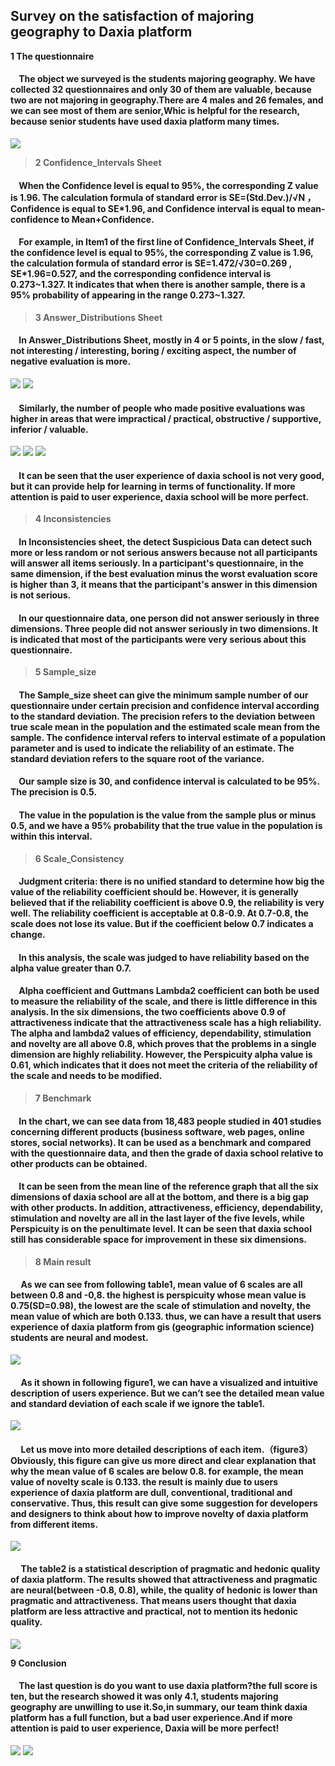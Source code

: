 ## Survey on the satisfaction of majoring geography to Daxia platform
**1 The questionnaire**  
#### &nbsp;&nbsp;&nbsp;&nbsp;The object we surveyed is the students majoring geography. We have collected 32 questionnaires and only 30 of them are valuable, because two are not majoring in geography.There are 4 males and 26 females, and we can see most of them are senior,Whic is helpful for the research, because senior students have used daxia platform many times.

<img src="./images/assignment-questionnaire1.png" />

>**2 Confidence_Intervals Sheet**   

#### &nbsp;&nbsp;&nbsp;&nbsp;When the Confidence level is equal to 95%, the corresponding Z value is 1.96. The calculation formula of standard error is SE=(Std.Dev.)/√N ，Confidence is equal to SE\*1.96, and Confidence interval is equal to mean-confidence to Mean+Confidence.

#### &nbsp;&nbsp;&nbsp;&nbsp;For example, in Item1 of the first line of Confidence_Intervals Sheet, if the confidence level is equal to 95%, the corresponding Z value is 1.96, the calculation formula of standard error is SE=1.472/√30=0.269 , SE\*1.96=0.527, and the corresponding confidence interval is 0.273\~1.327. It indicates that when there is another sample, there is a 95% probability of appearing in the range 0.273\~1.327.

>**3 Answer_Distributions Sheet** 

#### &nbsp;&nbsp;&nbsp;&nbsp;In Answer_Distributions Sheet, mostly in 4 or 5 points, in the slow / fast, not interesting / interesting, boring / exciting aspect, the number of negative evaluation is more.

<img src="./images/Answer_Distributions1.png" />

<img src="./images/Answer_Distributions2.png" />

#### &nbsp;&nbsp;&nbsp;&nbsp;Similarly, the number of people who made positive evaluations was higher in areas that were impractical / practical, obstructive / supportive, inferior / valuable.

<img src="./images/Answer_Distributions3.png" />

<img src="./images/Answer_Distributions4.png" />

<img src="./images/Answer_Distributions5.png" />

#### &nbsp;&nbsp;&nbsp;&nbsp;It can be seen that the user experience of daxia school is not very good, but it can provide help for learning in terms of functionality. If more attention is paid to user experience, daxia school will be more perfect.

>**4 Inconsistencies**
#### &nbsp;&nbsp;&nbsp;&nbsp;In Inconsistencies sheet, the detect Suspicious Data can detect such more or less random or not serious answers because not all participants will answer all items seriously. In a participant's questionnaire, in the same dimension, if the best evaluation minus the worst evaluation score is higher than 3, it means that the participant's answer in this dimension is not serious.
#### &nbsp;&nbsp;&nbsp;&nbsp;In our questionnaire data, one person did not answer seriously in three dimensions. Three people did not answer seriously in two dimensions. It is indicated that most of the participants were very serious about this questionnaire.

>**5 Sample_size**
#### &nbsp;&nbsp;&nbsp;&nbsp;The Sample_size sheet can give the minimum sample number of our questionnaire under certain precision and confidence interval according to the standard deviation. The precision refers to the deviation between true scale mean in the population and the estimated scale mean from the sample. The confidence interval refers to interval estimate of a population parameter and is used to indicate the reliability of an estimate. The standard deviation refers to the square root of the variance.
#### &nbsp;&nbsp;&nbsp;&nbsp;Our sample size is 30, and confidence interval is calculated to be 95%. The precision is 0.5.
#### &nbsp;&nbsp;&nbsp;&nbsp;The value in the population is the value from the sample plus or minus 0.5, and we have a 95% probability that the true value in the population is within this interval.

>**6 Scale_Consistency**
#### &nbsp;&nbsp;&nbsp;&nbsp;Judgment criteria: there is no unified standard to determine how big the value of the reliability coefficient should be. However, it is generally believed that if the reliability coefficient is above 0.9, the reliability is very well. The reliability coefficient is acceptable at 0.8-0.9. At 0.7-0.8, the scale does not lose its value. But if the coefficient below 0.7 indicates a change.  
#### &nbsp;&nbsp;&nbsp;&nbsp;In this analysis, the scale was judged to have reliability based on the alpha value greater than 0.7.  
#### &nbsp;&nbsp;&nbsp;&nbsp;Alpha coefficient and Guttmans Lambda2 coefficient can both be used to measure the reliability of the scale, and there is little difference in this analysis. In the six dimensions, the two coefficients above 0.9 of attractiveness indicate that the attractiveness scale has a high reliability. The alpha and lambda2 values of efficiency, dependability, stimulation and novelty are all above 0.8, which proves that the problems in a single dimension are highly reliability. However, the Perspicuity alpha value is 0.61, which indicates that it does not meet the criteria of the reliability of the scale and needs to be modified.  

>**7 Benchmark**  
#### &nbsp;&nbsp;&nbsp;&nbsp;In the chart, we can see data from 18,483 people studied in 401 studies concerning different products (business software, web pages, online stores, social networks). It can be used as a benchmark and compared with the questionnaire data, and then the grade of daxia school relative to other products can be obtained.  
#### &nbsp;&nbsp;&nbsp;&nbsp;It can be seen from the mean line of the reference graph that all the six dimensions of daxia school are all at the bottom, and there is a big gap with other products. In addition, attractiveness, efficiency, dependability, stimulation and novelty are all in the last layer of the five levels, while Perspicuity is on the penultimate level. It can be seen that daxia school still has considerable space for improvement in these six dimensions.

>**8 Main result**  
####  &nbsp;&nbsp;&nbsp;&nbsp; As we can see from following table1, mean value of 6 scales are all between 0.8 and -0,8. the highest is perspicuity whose mean value is 0.75(SD=0.98), the lowest are the scale of stimulation and novelty, the mean value of which are both 0.133. thus, we can have a result that users experience of daxia platform from gis (geographic information science) students are neural and modest.

<img src="./images/result1.png" />

####  &nbsp;&nbsp;&nbsp;&nbsp; As it shown in following figure1, we can have a visualized and intuitive description of users experience. But we can’t see the detailed mean value and standard deviation of each scale if we ignore the table1. 

<img src="./images/result2.png" />

####  &nbsp;&nbsp;&nbsp;&nbsp; Let us move into more detailed descriptions of each item.（figure3） Obviously, this figure can give us more direct and clear explanation that why the mean value of 6 scales are below 0.8. for example, the mean value of novelty scale is 0.133. the result is mainly due to users experience of daxia platform are dull, conventional, traditional and conservative.  Thus, this result can give some suggestion for developers and designers to think about how to improve novelty of daxia platform from different items.

<img src="./images/result3.png" /> 

####  &nbsp;&nbsp;&nbsp;&nbsp; The table2 is a statistical description of pragmatic and hedonic quality of daxia platform. The results showed that attractiveness and pragmatic are neural(between -0.8, 0.8), while, the quality of hedonic is lower than pragmatic and attractiveness. That means users thought that daxia platform are less attractive and practical, not to mention its hedonic quality. 

<img src="./images/result4.png" />

**9 Conclusion**  
#### &nbsp;&nbsp;&nbsp;&nbsp;The last question is do you want to use daxia platform?the full score is ten, but the research showed it was only 4.1, students majoring geography are unwilling to use it.So,in summary, our team think daxia platform has a full function, but a bad user experience.And if more attention is paid to user experience, Daxia  will be more perfect!

<img src="./images/assignment-conclusion1.png" />

<img src="./images/assignment-conclusion2.png" />


